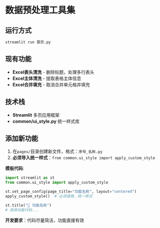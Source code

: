 # 数据预处理工具集

## 运行方式
```bash
streamlit run 首页.py
```

## 现有功能
- **Excel表头清洗** - 删除标题，处理多行表头
- **Excel主体清洗** - 提取表格主体信息  
- **Excel合并填充** - 取消合并单元格并填充

## 技术栈
- **Streamlit** 多页应用框架
- **common/ui_style.py** 统一样式库

## 添加新功能

1. 在`pages/`目录创建新文件，格式：`序号_名称.py`
2. **必须导入统一样式**：`from common.ui_style import apply_custom_style`

**模板代码**:
```python
import streamlit as st
from common.ui_style import apply_custom_style

st.set_page_config(page_title="功能名称", layout="centered")
apply_custom_style()  # 必须调用，统一样式

st.title("🔧 功能名称")
# 具体功能代码...
```

**开发要求**：代码尽量简洁，功能直接有效